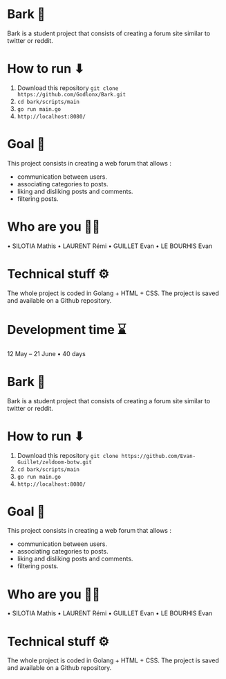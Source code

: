 # Bark 🐶
Bark is a student project that consists of creating a forum site similar to twitter or reddit.



# How to run ⬇
1. Download this repository `git clone https://github.com/Godlonx/Bark.git`
2. `cd bark/scripts/main` 
3. `go run main.go`
4. `http://localhost:8080/`



# Goal 🎯
This project consists in creating a web forum that allows :

- communication between users.
- associating categories to posts.
- liking and disliking posts and comments.
- filtering posts.



# Who are you 👨‍💻
• SILOTIA Mathis
• LAURENT Rémi
• GUILLET Evan
• LE BOURHIS Evan



# Technical stuff ⚙️
The whole project is coded in Golang + HTML + CSS. The project is saved and available on a Github repository.



# Development time ⌛
12 May – 21 June • 40 days
# Bark 🐶
Bark is a student project that consists of creating a forum site similar to twitter or reddit.



# How to run ⬇
1. Download this repository `git clone https://github.com/Evan-Guillet/zeldoom-botw.git`
2. `cd bark/scripts/main` 
3. `go run main.go`
4. `http://localhost:8080/`



# Goal 🎯
This project consists in creating a web forum that allows :

- communication between users.
- associating categories to posts.
- liking and disliking posts and comments.
- filtering posts.



# Who are you 👨‍💻
• SILOTIA Mathis
• LAURENT Rémi
• GUILLET Evan
• LE BOURHIS Evan



# Technical stuff ⚙️
The whole project is coded in Golang + HTML + CSS. The project is saved and available on a Github repository.


